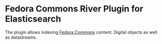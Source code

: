 # Fedora Commons River Plugin for Elasticsearch

The plugin allows indexing [Fedora Commons](http://www.fedora-commons.org/) content.
Digital objects as well as datastreams.

